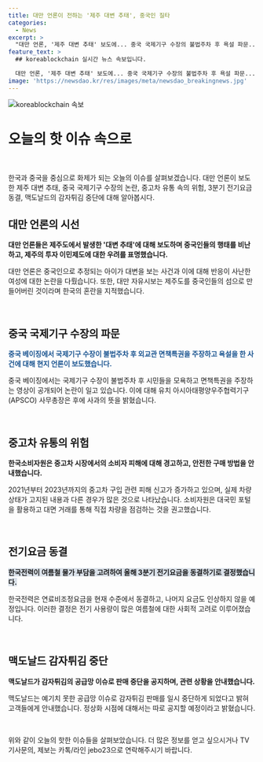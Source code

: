 ```yaml
---
title: 대만 언론이 전하는 '제주 대변 추태', 중국인 질타
categories:
  - News
excerpt: >
  "대만 언론, '제주 대변 추태' 보도에... 중국 국제기구 수장의 불법주차 후 욕설 파문... 중고차 유통 소비자원 경고... 3분기 전기요금 동결... 맥도날드 감자튀김 공급망 이슈
feature_text: >
  ## koreablockchain 실시간 뉴스 속보입니다.

  대만 언론, '제주 대변 추태' 보도에... 중국 국제기구 수장의 불법주차 후 욕설 파문... 중고차 유통 소비자원 경고... 3분기 전기요금 동결... 맥도날드 감자튀김 공급망 이슈
image: 'https://newsdao.kr/res/images/meta/newsdao_breakingnews.jpg'
---
```


<p><img src="https://newsdao.kr/res/images/meta/newsdao_breakingnews.jpg" alt="koreablockchain 속보" /></p>

<h1>오늘의 핫 이슈 속으로</h1>

<p data-ke-size="size16">&nbsp;</p>

<p>한국과 중국을 중심으로 화제가 되는 오늘의 이슈를 살펴보겠습니다. 대만 언론이 보도한 제주 대변 추태, 중국 국제기구 수장의 논란, 중고차 유통 속의 위험, 3분기 전기요금 동결, 맥도날드의 감자튀김 중단에 대해 알아봅시다.</p>

<h2 data-ke-size="size26">대만 언론의 시선</h2>

<p><b>대만 언론들은 제주도에서 발생한 '대변 추태'에 대해 보도하며 중국인들의 행태를 비난하고, 제주의 투자 이민제도에 대한 우려를 표명했습니다.</b></p>

<p>대만 언론은 중국인으로 추정되는 아이가 대변을 보는 사건과 이에 대해 반응이 사난한 여성에 대한 논란을 다뤘습니다. 또한, 대만 자유시보는 제주도를 중국인들의 섬으로 만들어버린 것이라며 한국의 혼란을 지적했습니다.</p>

<p data-ke-size="size16">&nbsp;</p>

<h2 data-ke-size="size26">중국 국제기구 수장의 파문</h2>

<p><span style="color: #1a5490;"><b>중국 베이징에서 국제기구 수장이 불법주차 후 외교관 면책특권을 주장하고 욕설을 한 사건에 대해 현지 언론이 보도했습니다.</b></span></p>

<p>중국 베이징에서는 국제기구 수장이 불법주차 후 시민들을 모욕하고 면책특권을 주장하는 영상이 공개되어 논란이 일고 있습니다. 이에 대해 유치 아시아태평양우주협력기구(APSCO) 사무총장은 후에 사과의 뜻을 밝혔습니다.</p>

<p data-ke-size="size16">&nbsp;</p>

<h2 data-ke-size="size26">중고차 유통의 위험</h2>

<p><b>한국소비자원은 중고차 시장에서의 소비자 피해에 대해 경고하고, 안전한 구매 방법을 안내했습니다.</b></p>

<p>2021년부터 2023년까지의 중고차 구입 관련 피해 신고가 증가하고 있으며, 실제 차량 상태가 고지된 내용과 다른 경우가 많은 것으로 나타났습니다. 소비자원은 대국민 포털을 활용하고 대면 거래를 통해 직접 차량을 점검하는 것을 권고했습니다.</p>

<p data-ke-size="size16">&nbsp;</p>

<h2 data-ke-size="size26">전기요금 동결</h2>

<p><span style="background-color: #21538527;"><b>한국전력이 여름철 물가 부담을 고려하여 올해 3분기 전기요금을 동결하기로 결정했습니다.</b></p>

<p>한국전력은 연료비조정요금을 현재 수준에서 동결하고, 나머지 요금도 인상하지 않을 예정입니다. 이러한 결정은 전기 사용량이 많은 여름철에 대한 사회적 고려로 이루어졌습니다.</p>

<p data-ke-size="size16">&nbsp;</p>

<h2 data-ke-size="size26">맥도날드 감자튀김 중단</h2>

<p><b>맥도날드가 감자튀김의 공급망 이슈로 판매 중단을 공지하며, 관련 상황을 안내했습니다.</b></p>

<p>맥도날드는 예기치 못한 공급망 이슈로 감자튀김 판매를 일시 중단하게 되었다고 밝혀 고객들에게 안내했습니다. 정상화 시점에 대해서는 따로 공지할 예정이라고 밝혔습니다.</p>

<p data-ke-size="size16">&nbsp;</p>

<p>위와 같이 오늘의 핫한 이슈들을 살펴보았습니다. 더 많은 정보를 얻고 싶으시거나 TV 기사문의, 제보는 카톡/라인 jebo23으로 연락해주시기 바랍니다.</p>

<p data-ke-size="size16">&nbsp;</p>


